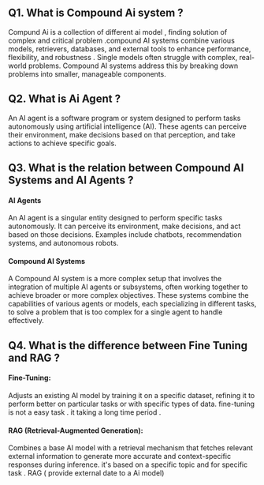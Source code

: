 ## Q1. What is Compound Ai system ?
Compund Ai is a collection of different ai model , finding solution of complex and critical problem .compound AI systems combine various models, retrievers, databases, and external tools to enhance performance, flexibility, and robustness .
Single models often struggle with complex, real-world problems. Compound AI systems address this by breaking down problems into smaller, manageable components.

## Q2. What is Ai Agent ?

An AI agent is a software program or system designed to perform tasks autonomously using artificial intelligence (AI). These agents can perceive their environment, make decisions based on that perception, and take actions to achieve specific goals.

## Q3. What is the relation between Compound AI Systems and AI Agents ?

#### AI Agents
An AI agent is a singular entity designed to perform specific tasks autonomously. It can perceive its environment, make decisions, and act based on those decisions. Examples include chatbots, recommendation systems, and autonomous robots.

#### Compound AI Systems
A Compound AI system is a more complex setup that involves the integration of multiple AI agents or subsystems, often working together to achieve broader or more complex objectives. These systems combine the capabilities of various agents or models, each specializing in different tasks, to solve a problem that is too complex for a single agent to handle effectively.

## Q4. What is the difference between Fine Tuning and RAG ?

#### Fine-Tuning: 
Adjusts an existing AI model by training it on a specific dataset, refining it to perform better on particular tasks or with specific types of data. fine-tuning is not a easy task . it taking a long time period .

#### RAG (Retrieval-Augmented Generation):
 Combines a base AI model with a retrieval mechanism that fetches relevant external information to generate more accurate and context-specific responses during inference. it's based on a specific topic and for specific task . RAG ( provide external date to a Ai model)